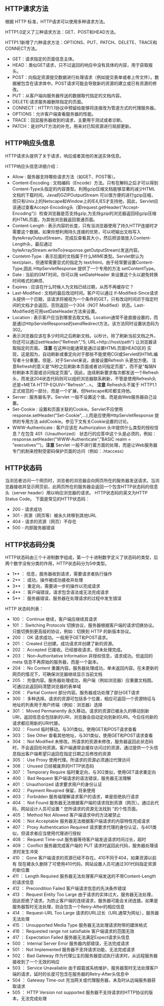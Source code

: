 ## HTTP请求方法 ##

根据 HTTP 标准，HTTP请求可以使用多种请求方法。

HTTP1.0定义了三种请求方法：GET、POST和HEAD方法。

HTTP1.1新增了六种请求方法：OPTIONS、PUT、PATCH、DELETE、TRACE和CONNECT方法。

- GET：请求指定的页面信息主体。
- HEAD：类似GET请求，只不过返回的响应中没有具体的内容，用于获取报头。
- POST：向指定资源提交数据进行处理请求（例如提交表单或者上传文件）。数据被包含在请求体中。POST请求可能会导致新的资源的建立或已有资源的修改。
- PUT：从客户端向服务器传送的数据取代指定的文档内容。
- DELETE:请求服务器删除指定的页面。
- CONNECT：HTTP/1.1协议中预留给能够将连接改为管道方式的代理服务器。
- OPTIONS：允许客户端查看服务器的性能。
- TRACE：回显服务器收到的请求，主要用于测试或者诊断。
- PATCH：是对PUT方法的补充，用来对已知资源进行局部更新。


## HTTP响应头信息 ##

HTTP请求头提供了关于请求，响应或者其他的发送实体信息。

HTTP响应头信息详细介绍：

- Allow : 服务器支持哪些请求方法（如GET、POST等）。
- Content-Encoding : 文档编码（Encode）方法。只有在解码之后才可以得到Content-Type头指定的内容类型。利用gzip压缩文档能够显著的减少HTML文档的下载时间。Java的GZIPOutputStream 可以很方便的进行gzip压缩，但只有Unix上的Netscape和Window上的IE4,IE5才支持他，因此，Servlet应该通过查看Accept-Encoding头（即request.getHeader("Accept-Encoding")）检查浏览器是否支持gzip,为支持gzip的浏览器返回经gzip压缩的HTML页面，为其他浏览器返回普通页面。
- Content-Length : 表示内容的长度，只有当浏览器使用了持久HTTP连接时才需要这个数据。如果你想利用持久连接的优势，可以吧输出文档写入ByteArrayOutputStream，完成后查看其大小，然后把该值放入Content-Length头，最后通过byteArrayStream.writeTo(response.getOutputStream)发送内容。
- Contetnt-Type : 表示后面的文档属于什么MIME类型。Servlet默认为text/plain，但通常需要显式的指定为 text/html。由于经常要设置Content-Type,因此 HttpServletResponse 提供了一个专用的方法 setContentType。
- Date : 当前的GMT时间，你可以用 setDateHeader 来设置这个头以避免转换时间格式的麻烦、
- Expires : 应该在什么时候人为文档已经过期，从而不再缓存它？
- Last-Modified : 文档的最后改动时间。客户可以通过 if-Modified-Since请求头提供一个日期，该请求将被视为一个条件的GET，只有改动时间迟于指定时间的文档才会返回，否则返回一个304（NOT Modified）状态。Last-Modified也可用setDateHeader方法来设置。
- Location : 表示客户应当到哪里去取文档。Location通常不是直接设置的，而是通过HttpServletResponse的sendRedirect方法，该方法同时设置状态码为 302。
- 表示浏览器应该在多少时间之后刷新文档，以秒计。除了刷新当前文档之外，你还可以通过setHeader("Refresh","5; URL=http://host/path") 让浏览器读取指定的页面。  **注意** 在这种功能通常是通过设置HTML页面HEAD区的<META HTTP-EQUIV="Refresh" CONTENT="5;URL=http://host/path"> 实现，这是因为，自动刷新或重定向对于那些不能使用CGI或Servlet的HTML编写者十分重要。但是，对于Servlet来说，直接设置Refresh 头更加方便。   注意Refresh的意义是"N秒之后刷新本页面或者访问指定页面"，而不是"每隔N秒刷新本页面或访问指定页面"。因此，连续刷新要求每次都发送一个Refresh头，而发送204状态代码则可以组织浏览器联系刷新，不管是使用Refresh头还是<META HTTP-EQUIV="Refresh"...>。   **注意** Refresh头不属于 HTTP1.1正式规范的一部分，而是一个扩展，但Netscape和IE都支持他。
- Server : 服务器名字。Servlet 一般不设置这个值，而是由Web服务器自己设置。
- Set-Cookie : 设置和页面关联的Cookie。Servlet不应使用response.setHeader("Set-Cookie",...),而是应使用HttpServletResponse 提供的专用方法 addCookie。参见下文有关Cookie设置的讨论。
- WWW-Authenticate : 客户应该在 Authorization 头中提供什么类型的授权信息？在包含 401（Unauthorized） 状态行的应答中这个头是必须的，例如：response.setHeader("WWW-Authenticate","BASIC realm = \"executives\"")。**注意** Servlet 一般不进行着方面的处理，而是让Web服务器专门机制来控制受密码保护页面的访问（例如：.htaccess）


## HTTP状态码 ##

当浏览者访问一个网页时，浏览者的浏览器会向网页所在的服务器发送请求。当浏览器接收并显示网页前，此网页所在的服务器会返回一个包含HTTP状态码的信息头（server header）用以响应浏览器的请求。
HTTP状态码的英文为HTTP Status Code。
下面是常见的HTTP状态码：

- 200 - 请求成功
- 301 - 资源（网页等）被永久转移到其他URL
- 404 - 请求的资源（网页）不存在
- 500 - 内部服务器错误

## HTTP状态码分类 ##

HTTP状态码由三个十进制数字组成，第一个十进制数字定义了状态码的类型，后两个数字没有分类的作用，HTTP状态码分为5中类型。

- 1** ： 信息，服务器收到请求，需要请求者执行操作
- 2** ： 成功，操作被成功接收并处理
- 3** ： 重定向，需要进一步的操作以完成请求
- 4** ： 客户端错误，请求包含语法或无法完成请求
- 5** ： 服务器错误，服务器在处理请求的过程中发生错误

HTTP 状态码列表：

- 100 ： Continue 继续，客户端应继续其请求
- 101 ： Switching Protocols 切换协议，服务器根据客户端的请求切换协议。只能切换到更高级的协议，例如：切换到 HTTP 的新版本协议。
- 200 ： OK 请求成功。一般用于GET和POST请求。
- 201 ： Created 已创建。成功请求并创建了新的资源。
- 202 ： Accepted 已接收。已经接收请求。但未处理完成。
- 203 ： Non-Authoritative Information  非授权信息，请求成功。但返回的 meta 信息不再原始的服务器，而是一个副本。
- 204 ： No Content 重置内容。服务器处理成功，单未返回内容。在未更新的网页的情况下，可确保浏览器继续显示当前文档
- 205 ： 充值内容。服务器处理成功，用户端（例如浏览器）应重置文档图。可通过此返回码清楚浏览器的表单域
- 206 ： Partial Content 部分内容。服务器成功处理了部分GET请求
- 300 ： 多种选择。请求的资源可包括多个位置，相应可返回一个资源特征与地址的列表用于用户终端（例如：浏览器）选择
- 301 ： Moved Permanently 永久移动。请求的资源已被永久的移动到新URI，返回信息会包括新的URI，浏览器会自动定向到新的URI。今后任何新的请求都应用新的URI代替。
- 302 ： Found 临时移动。与301类似。使用GET和POST请求查看
- 303 ： See Other 查看其他地址，与301类似，使用GET和POST请求查看
- 304 ： Not Modified 未修改。所请求的资源未修改，服务器返回此状态码时，不会返回任何资源。客户端通常会缓存访问过的资源，通过提供一个头信息指出客户端希望只返回在指定日期之后修改的资源
- 305 ： Use Proxy 使用代理。所请求的资源必须通过代理访问
- 306 ： Unused 已经被废弃的HTTP状态码
- 307 ： Temporary Require 临时重定向，与302类似，使用GET请求重定向
- 400 ： Bad Request 客户端请求的语法错误，服务器无法理解
- 401 ： Unauthorized 请求要求用户的身份认证
- 402 ： Payment Reuqired 保留，将来使用
- 403 ： Forbidden 服务端理解请求客户的请求，单是拒绝执行请求
- 404 ： Not Found 服务器无法根据客户端的请求找到资源（网页）。通过此代码，网站设计人员可设置 " 您所请求的资源无法找到 "的个性页面。
- 405 ： Method Not Allowed 客户端请求中的方法被禁止
- 406 ： Not Acceptable 服务器无法根据客户端请求的内容特性完成请求
- 407 ： Proxy Authentication Required 请求要求代理的身份认证，与401类似，但请求者应当使用代理进行授权
- 408 ： Request Time-out 服务器等待客户端发送请求时间过长，超时
- 409 ： Conflict 服务器完成客户端的 PUT 请求时返回此代码，服务器处理请求时发生冲突
- 410 ： Gone 客户端请求的资源已经不存在。410不同于404，如果资源以前有 现在被永久删除了可使用410代码，网站设置人员可通过301代码指定资源的新位置
- 411 ： Length Required 服务器无法处理客户端发送的不带Content-Length的请求信息
- 412 ： Precondition Failed 客户端请求信息的先决条件错误
- 413 ： Request Entity Too Large 由于请求的实体过大，服务器无法处理，因此拒绝了请求。为防止客户端的连续请求，服务器可能会关闭连接。如果是服务器暂时无法处理，则会包含一个Retry-After的相应信息
- 414 ： Request-URL Too Large 请求的URL过长（URL通常为网址），服务器无法处理
- 415 ： Unsupported Media Type  服务器无法处理请求附带的媒体格式
- 416 ： Requested range not satisfiable 客户端请求的范围无效
- 417 ： Expectation Failed 服务器无法满足Expect请求头信息
- 500 ： Internal Server Error 服务器内部错误，无法完成请求
- 501 ： Not Implemented 服务器不支持请求功能，无法完成请求
- 502 ： Bad Gateway 作为代理公主的服务器尝试执行请求时，从远程服务器接收到了一个无效的响应
- 503 ： Service Unavailable 由于超载或系统维护，服务器暂时无法处理客户端的请求，延时的长度可包含在服务器的Retry-After头信息中
- 504 ： Gateway Time-out 充当网关或代理服务器，未及时从远端服务器获取请求
- 505 ： HTTP Version not supported 服务器不支持请求的HTTP协议的版本，无法完成处理